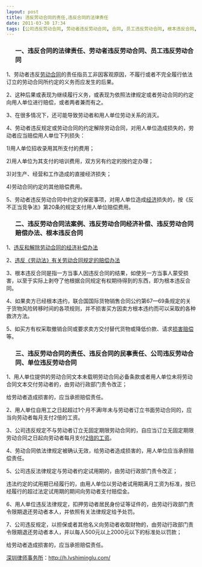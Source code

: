 ```yaml
---
layout: post
title: 违反劳动合同的责任,违反合同的法律责任
date: 2011-03-30 17:34
tags: [公司违反劳动合同, 劳动者违反劳动合同, 合同, 员工违反劳动合同, 根本违反合同, 深圳劳动法律师网, 违反劳动合同法案例, 违反劳动合同经济补偿, 违反劳动合同赔偿办法, 违反合同的民事责任]
---
```

<ol>
<h3>一、违反合同的法律责任、劳动者违反劳动合同、员工违反劳动合同</h3>
</ol>
1、劳动者违反<a href="http://h.lvshiminglu.com/law/123.html" target="_blank">劳动合同</a>的责任指员工非因客观原因，不履行或者不完全履行依法订立的劳动合同所约定的义务而应发生的后果。

2、这种后果或表现为继续履行义务，或表现为依照法律规定或者劳动合同的约定向用人单位进行赔偿，或者两者兼而有之。

3、在很多情况下，还可能导致劳动者和用人单位劳动关系的消灭。

4、劳动者违反规定或劳动合同的约定解除劳动合同，对用人单位造成损失的，劳动者应当赔偿用人单位下列损失：

1)用人单位招收录用其所支付的费用；

2)用人单位为其支付的培训费用，双方另有约定的按约定办理；

3)对生产、经营和工作造成的直接经济损失；

4)劳动合同约定的其他赔偿费用。

5、劳动者违反劳动合同中约定的保密事项，对用人单位造成<a href="http://h.lvshiminglu.com/law/category/economics" target="_blank">经济</a>损失的，按《反不正当竞争法》第20条的规定支付用人单位赔偿费用。
<ol>
<h3>二、违反劳动合同法案例、违反劳动合同经济补偿、违反劳动合同赔偿办法、根本违反合同</h3>
</ol>
1、<a href="http://www.laodongfa.com/search/lawcontent.asp?id=30" target="_blank">违反和解除劳动合同的经济补偿办法</a>

2、<a href="http://www.laodongfa.com/search/lawcontent.asp?id=33" target="_blank">违反《劳动法》有关劳动合同规定的赔偿办法</a>

3、根本违反合同是指一方当事人因违反合同的结果，如使另一方当事人蒙受损害，以至于实际上剥夺了他根据合同规定有权期待得到的东西，即为根本违反合同。

4、如果卖方已经根本违约，联合国国际货物销售合同公约第67—69条规定的关于货物风险转移时间的各项规则，并不损害买方因卖方根本违约而可以采取的各种救济方法。

5、如买方有权采取撤销合同或要求卖方交付替代货物或降低价款、请求<a href="http://h.lvshiminglu.com/law/192.html" target="_blank">损害赔偿</a>等。
<ol>
<h3>三、违反劳动合同的责任、违反合同的民事责任、公司违反劳动合同、单位违反劳动合同</h3>
</ol>
1、用人单位提供的劳动合同文本未载明劳动合同必备条款或者用人单位未将劳动合同文本交付劳动者的，由劳动行政部门责令改正；

给劳动者造成损害的，应当承担赔偿责任。

2、用人单位自用工之日起超过1个月不满l年未与劳动者订立书面劳动合同的，应当向劳动者每月支付2倍的工资。

3、公司违反规定不与劳动者订立无固定期限劳动合同的，自应当订立无固定期限劳动合同之日起向劳动者每月支付<a href="http://h.lvshiminglu.com/law/tag/%E5%8F%8C%E5%80%8D%E5%B7%A5%E8%B5%84%E8%B5%94%E5%81%BF" target="_blank">2倍的工资</a>。

4、劳动合同依法律规定被确认无效，给劳动者造成损害的，用人单位应当承担赔偿责任。

5、公司违反法律规定与劳动者约定试用期的，由劳动行政部门责令改正；

违法约定的试用期已经履行的，由用人单位以劳动者试用期满月工资为标准，按已经履行的超过法定试用期的期间向劳动者支付赔偿金。

6、用人单位违反法律规定，扣押劳动者居民身份证等证件的，由劳动行政部门责令限期退还劳动者本人，并依照有关法律规定给予处罚。

7、公司违反规定，以担保或者其他名义向劳动者收取财物的，由劳动行政部门责令限期退还劳动者本人，并以每人500元以上2000元以下的标准处以罚款；

给劳动者造成损害的，应当承担赔偿责任。

<a href="http://h.lvshiminglu.com/">深圳律师事务所</a>：<a href="http://h.lvshiminglu.com/">http://h.lvshiminglu.com/</a>

